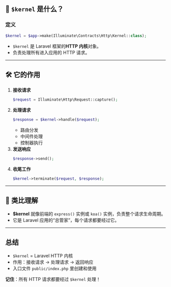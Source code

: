 ## 🎯 `$kernel` 是什么？

### **定义**
```php
$kernel = $app->make(Illuminate\Contracts\Http\Kernel::class);
```
- `$kernel` 是 Laravel 框架的**HTTP 内核**对象。
- 负责处理所有进入应用的 HTTP 请求。

---

## 🛠️ **它的作用**

1. **接收请求**
   ```php
   $request = Illuminate\Http\Request::capture();
   ```
2. **处理请求**
   ```php
   $response = $kernel->handle($request);
   ```
   - 路由分发
   - 中间件处理
   - 控制器执行
3. **发送响应**
   ```php
   $response->send();
   ```
4. **收尾工作**
   ```php
   $kernel->terminate($request, $response);
   ```

---

## 📝 **类比理解**

- **$kernel** 就像前端的 `express()` 实例或 `koa()` 实例，负责整个请求生命周期。
- 它是 Laravel 应用的“总管家”，每个请求都要经过它。

---

## **总结**

- `$kernel` = Laravel HTTP 内核
- 作用：接收请求 → 处理请求 → 返回响应
- 入口文件 `public/index.php` 里创建和使用

**记住**：所有 HTTP 请求都要经过 `$kernel` 处理！